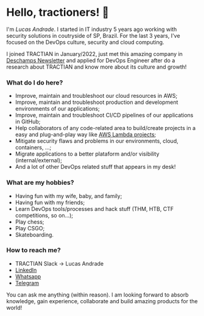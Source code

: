 # Hello, tractioners! 🥷

I'm _Lucas Andrade_. I started in IT industry 5 years ago working with security solutions in coutryside of SP, Brazil. For the last 3 years, I've focused on the DevOps culture, security and cloud computing.

I joined TRACTIAN in January/2022, just met this amazing company in [Deschamps Newsletter](https://filipedeschamps.com.br/newsletter) and applied for DevOps Engineer after do a research about TRACTIAN and know more about its culture and growth!

### What do I do here?

- Improve, maintain and troubleshoot our cloud resources in AWS;
- Improve, maintain and troubleshoot production and development environments of our applications;
- Improve, maintain and troubleshoot CI/CD pipelines of our applications in GitHub;
- Help collaborators of any code-related area to build/create projects in a easy and plug-and-play way like [AWS Lambda projects](https://github.com/tractian?q=lambda&type=all&language=&sort=);
- Mitigate security flaws and problems in our environments, cloud, containers, ...;
- Migrate applications to a better plataform and/or visibility (internal/external);
- And a lot of other DevOps related stuff that appears in my desk!

### What are my hobbies?

- Having fun with my wife, baby, and family;
- Having fun with my friends;
- Learn DevOps tools/processes and hack stuff (THM, HTB, CTF competitions, so on...);
- Play chess;
- Play CSGO;
- Skateboarding.

### How to reach me?
- TRACTIAN Slack -> Lucas Andrade
- [LinkedIn](https://www.linkedin.com/in/slucasandrade/) 
- [Whatsapp](https://wa.me/5519999552455)
- [Telegram](https://web.telegram.org/k/#@nstepsforward)

You can ask me anything (within reason). I am looking forward to absorb knowledge, gain experience, collaborate and build amazing products for the world!
